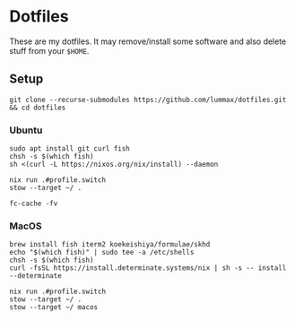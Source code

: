 Dotfiles
===========

These are my dotfiles. It may remove/install some software and also delete
stuff from your `$HOME`.

Setup
-----

```
git clone --recurse-submodules https://github.com/lummax/dotfiles.git && cd dotfiles
```

### Ubuntu

```
sudo apt install git curl fish
chsh -s $(which fish)
sh <(curl -L https://nixos.org/nix/install) --daemon

nix run .#profile.switch
stow --target ~/ .

fc-cache -fv
```

### MacOS

```
brew install fish iterm2 koekeishiya/formulae/skhd
echo "$(which fish)" | sudo tee -a /etc/shells
chsh -s $(which fish)
curl -fsSL https://install.determinate.systems/nix | sh -s -- install --determinate

nix run .#profile.switch
stow --target ~/ .
stow --target ~/ macos
```
